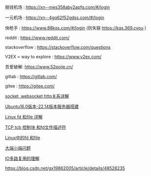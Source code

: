 赔钱机场 :   https://xn--mes358aby2apfg.com/#/login

一元机场 : https://xn--4gq62f52gdss.com/#/login

快枪手 :  https://www.88kqs.com/#/login (防失联 https://kqs.369.cyou )

reddit : https://www.reddit.com/

stackoverflow : https://stackoverflow.com/questions

V2EX = way to explore  : https://www.v2ex.com/

吾爱破解: https://www.52pojie.cn/

gitlab : https://gitlab.com/

gitee : https://gitee.com/




[socket ,websocket,http关系详解](https://blog.csdn.net/qq_23232637/article/details/143312256?spm=1001.2014.3001.5501)

[Ubuntu16.0版本-22.14版本服务器搭建](https://blog.csdn.net/qq_23232637/article/details/143312234?spm=1001.2014.3001.5501)

 [Linux  fd 和file 详解](https://blog.csdn.net/qq_23232637/article/details/143312142?spm=1001.2014.3001.5501)

[TCP tcb 控制块 和fd文件描述符](https://blog.csdn.net/qq_23232637/article/details/143312186?spm=1001.2014.3001.5501) 

[Linux中的fd 和file](https://blog.csdn.net/qq_23232637/article/details/143312142?spm=1001.2014.3001.5501)

[大端小端问题  ](https://blog.csdn.net/qq_23232637/article/details/136120999?spm=1001.2014.3001.5501)

[IO多路复用的理解 ](https://blog.csdn.net/qq_23232637/article/details/135912540?spm=1001.2014.3001.5501)


https://blog.csdn.net/gx19862005/article/details/48528235
